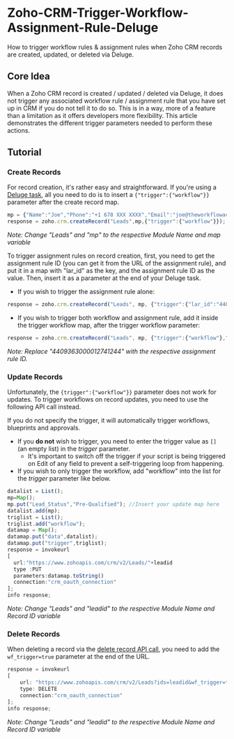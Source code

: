 # Zoho-CRM-Trigger-Workflow-Assignment-Rule-Deluge
How to trigger workflow rules & assignment rules when Zoho CRM records are created, updated, or deleted via Deluge.

## Core Idea
When a Zoho CRM record is created / updated / deleted via Deluge, it does not trigger any associated workflow rule / assignment rule that you have set up in CRM if you do not tell it to do so. This is in a way, more of a feature than a limitation as it offers developers more flexibility. This article demonstrates the different trigger parameters needed to perform these actions.

## Tutorial

### Create Records
For record creation, it's rather easy and straightforward. If you're using a [Deluge task](https://www.zoho.com/deluge/help/crm/create-record.html), all you need to do is to insert a `{"trigger":{"workflow"}}` parameter after the create record map.

```javascript
mp = {"Name":"Joe","Phone":"+1 678 XXX XXXX","Email":"joe@theworkflowacademy.com"};
response = zoho.crm.createRecord("Leads",mp,{"trigger":{"workflow"}});
```
*Note: Change "Leads" and "mp" to the respective Module Name and map variable*

To trigger assignment rules on record creation, first, you need to get the assignment rule ID (you can get it from the URL of the assignment rule), and put it in a map with "lar_id" as the key, and the assignment rule ID as the value. Then, insert it as a parameter at the end of your Deluge task.

* If you wish to trigger the assignment rule alone:
```javascript
response = zoho.crm.createRecord("Leads", mp, {"trigger":{"lar_id":"4409363000012741244"}});
```
* If you wish to trigger both workflow and assignment rule, add it inside the trigger workflow map, after the trigger workflow parameter:
```javascript
response = zoho.crm.createRecord("Leads", mp, {"trigger":{"workflow"},"lar_id":"4409363000012741244"});
```
*Note: Replace "4409363000012741244" with the respective assignment rule ID.*

### Update Records
Unfortunately, the `{trigger":{"workflow"}}` parameter does not work for updates. To trigger workflows on record updates, you need to use the following API call instead.

If you do not specify the trigger, it will automatically trigger workflows, blueprints and approvals. 
* If you **do not** wish to trigger, you need to enter the trigger value as `[]` (an empty list) in the *trigger* parameter.
  * It's important to switch off the trigger if your script is being triggered on Edit of any field to prevent a self-triggering loop from happening.
* If you wish to only trigger the workflow, add "workflow" into the list for the *trigger* parameter like below.

```javascript
datalist = List();
mp=Map();
mp.put("Lead_Status","Pre-Qualified"); //Insert your update map here
datalist.add(mp);
triglist = List();
triglist.add("workflow");
datamap = Map();
datamap.put("data",datalist);
datamap.put("trigger",triglist);
response = invokeurl
[
  url:"https://www.zohoapis.com/crm/v2/Leads/"+leadid
  type :PUT
  parameters:datamap.toString()
  connection:"crm_oauth_connection" 
];
info response;
```
*Note: Change "Leads" and "leadid" to the respective Module Name and Record ID variable*

### Delete Records

When deleting a record via the [delete record API call](https://www.zoho.com/crm/developer/docs/api/v2/delete-records.html), you need to add the `wf_trigger=true` parameter at the end of the URL.

```javascript
response = invokeurl
[
	url: "https://www.zohoapis.com/crm/v2/Leads?ids=leadid&wf_trigger=true"
	type: DELETE
	connection:"crm_oauth_connection"
];
info response;
```
*Note: Change "Leads" and "leadid" to the respective Module Name and Record ID variable*
